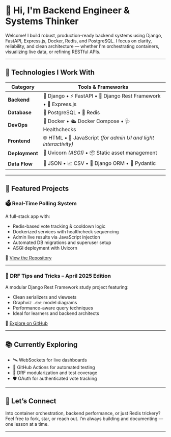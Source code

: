 # 👋 Hi, I'm Backend Engineer & Systems Thinker

Welcome! I build robust, production-ready backend systems using Django, FastAPI, Express.js, Docker, Redis, and PostgreSQL. I focus on clarity, reliability, and clean architecture — whether I'm orchestrating containers, visualizing live data, or refining RESTful APIs.  

---

## 🧱 Technologies I Work With

| Category       | Tools & Frameworks                                                                 |
|----------------|-------------------------------------------------------------------------------------|
| **Backend**    | 🐍 Django • ⚡ FastAPI • 🧬 Django Rest Framework • 🚂 Express.js                    |
| **Database**   | 🐘 PostgreSQL • 🚀 Redis                                                            |
| **DevOps**     | 🐳 Docker • 🛳️ Docker Compose • 🩺 Healthchecks                                    |
| **Frontend**   | 🌐 HTML • 📜 JavaScript _(for admin UI and light interactivity)_                   |
| **Deployment** | 🔌 Uvicorn _(ASGI)_ • 📦 Static asset management                                   |
| **Data Flow**  | 📄 JSON • 📈 CSV • 🔗 Django ORM • 🧮 Pydantic                                      |

---

## 🔧 Featured Projects

### 🗳️ Real-Time Polling System
A full-stack app with:

- Redis-based vote tracking & cooldown logic  
- Dockerized services with healthcheck sequencing  
- Admin live results via JavaScript injection  
- Automated DB migrations and superuser setup  
- ASGI deployment with Uvicorn  

📁 [View the Repository](https://github.com/ventuno-21?tab=repositories)

---

### 🧠 DRF Tips and Tricks – April 2025 Edition  
A modular Django Rest Framework study project featuring:

- Clean serializers and viewsets  
- Graphviz `.dot` model diagrams  
- Performance-aware query techniques  
- Ideal for learners and backend architects  

📁 [Explore on GitHub](https://github.com/ventuno-21/DRF-Tips-and-Tricks-2025.04.21)

---


## 📚 Currently Exploring

- 🛰 WebSockets for live dashboards  
- 🚦 GitHub Actions for automated testing  
- 🧩 DRF modularization and test coverage  
- 🛡️ OAuth for authenticated vote tracking

---

## 🤝 Let’s Connect

Into container orchestration, backend performance, or just Redis trickery? Feel free to fork, star, or reach out. I’m always building and documenting — one lesson at a time.

---

